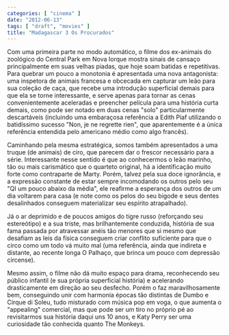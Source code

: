```yaml
---
categories: [ "cinema" ]
date: "2012-06-13"
tags: [ "draft", "movies" ]
title: "Madagascar 3 Os Procurados"
---
```

Com uma primeira parte no modo automático, o filme dos ex-animais
do zoológico do Central Park em Nova Iorque mostra sinais de
cansaço principalmente em suas velhas piadas, que hoje soam batidas e
repetitivas. Para quebrar um pouco a monotonia é apresentada uma nova
antagonista: uma inspetora de animais francesa e obcecada em capturar um
leão para sua coleção de caça, que recebe uma introdução superficial
demais para que ela se torne interessante, e serve apenas para tornar
as cenas convenientemente aceleradas e preencher película para uma
história curta demais, como pode ser notado em duas cenas "solo"
particularmente descartáveis (incluindo uma embaraçosa referência a
Edith Piaf utilizando o batidíssimo sucesso "Non, je ne regrette rien",
que aparentemente é a única referência entendida pelo americano médio
como algo francês).

Caminhando pela mesma estratégica, somos também apresentados a uma
truque (de animais) de ciro, que parecem dar o frescor necessário
para a série. Interessante nesse sentido é que ao conhecermos o
leão marinho, tão ou mais carismático que o quarteto original,
há a identificação muito forte como contraparte de Marty. Porém,
talvez pela sua doce ignorância, e a expressão constante de estar
sempre incomodando os outros pelo seu "QI um pouco abaixo da média",
ele reafirme a esperança dos outros de um dia voltarem para casa (e
note como os pelos do seu bigode e seus dentes desalinhados conseguem
materializar seu espírito atrapalhado).

Já o ar deprimido e de poucos amigos do tigre russo (reforçando seu
estereótipo) e a sua triste, mas brilhantemente conduzida, história
de sua fama passada por atravessar anéis tão menores que si mesmo que
desafiam as leis da física conseguem criar conflito suficiente para que
o circo como um todo vá muito mal (uma referência, ainda que indireta e
distante, ao recente longa O Palhaço, que brinca um pouco com depressão
circense).

Mesmo assim, o filme não dá muito espaço para drama, reconhecendo seu
público infantil (e sua própria superficial história) e acelerando
drasticamente em direção ao seu desfecho. Porém o faz maravilhosamente
bem, conseguindo unir com harmonia épocas tão distintas de Dumbo e
Cirque di Soleu, tudo misturado com música pop em voga, o que aumenta
o "appealing" comercial, mas que pode ser um tiro no próprio pé ao
revisitarmos sua história daqui uns 10 anos, e Katy Perry ser uma
curiosidade tão conhecida quanto The Monkeys.


